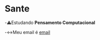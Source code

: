 # Sante
-:warning:Estudando **Pensamento Computacional**

-:left_right_arrow:Meu email é [email](m.alecrim@escola.pr.gov.br)
